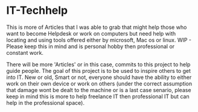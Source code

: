 # IT-Techhelp
This is more of Articles that I was able to grab that might help those who want to become Helpdesk or work on computers but need help with locating and using tools offered either by microsoft, Mac os or linux. WIP - Please keep this in mind and is personal hobby then professional or constant work. 

There will be more 'Articles' or in this case, commits to this project to help guide people. The goal of this project is to be used to inspire others to get into IT. New or old, Smart or not, everyone should have the ability to either work on their own device or work on others (under the correct assumption that damage wont be dealt to the machine or is a last case senario, please keep in mind this is more to help freelance IT then professional IT but can help in the professional space).
